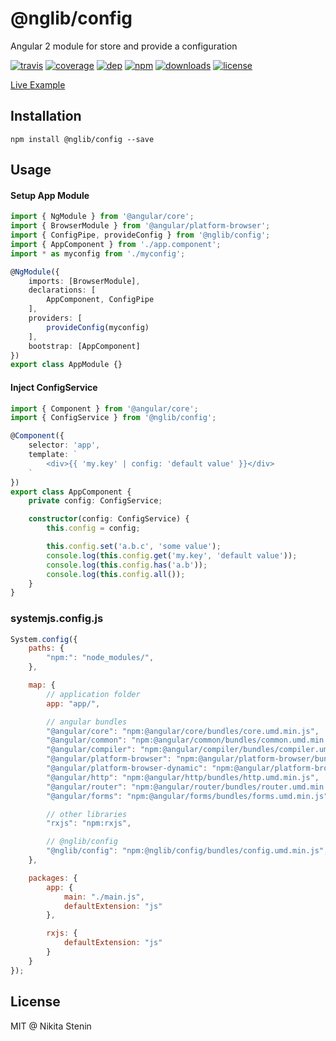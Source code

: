# @nglib/config
Angular 2 module for store and provide a configuration

[![travis][travis-image]][travis-url]
[![coverage][coveralls-image]][coveralls-url]
[![dep][dep-image]][dep-url]
[![npm][npm-image]][npm-url]
[![downloads][downloads-image]][downloads-url]
[![license][license-image]][license-url]

[travis-image]: https://travis-ci.org/nglib/config.svg?branch=master
[travis-url]: https://travis-ci.org/nglib/config
[coveralls-image]: https://coveralls.io/repos/github/nglib/config/badge.svg?branch=master
[coveralls-url]: https://coveralls.io/github/nglib/config?branch=master
[dep-image]: https://david-dm.org/nglib/config.svg
[dep-url]: https://david-dm.org/nglib/config
[npm-image]: https://img.shields.io/npm/v/@nglib/config.svg
[license-image]: https://img.shields.io/badge/license-MIT-blue.svg
[license-url]: https://github.com/nglib/config/blob/master/LICENSE
[npm-url]: https://npmjs.org/package/@nglib/config
[downloads-image]: https://img.shields.io/npm/dm/@nglib/config.svg
[downloads-url]: https://npmjs.org/package/@nglib/config

[Live Example](http://plnkr.co/edit/EmqtxN5EHOFPIjrdD6km?p=preview)

## Installation

`npm install @nglib/config --save`

## Usage

#### Setup App Module

```typescript
import { NgModule } from '@angular/core';
import { BrowserModule } from '@angular/platform-browser';
import { ConfigPipe, provideConfig } from '@nglib/config';
import { AppComponent } from './app.component';
import * as myconfig from './myconfig';

@NgModule({
    imports: [BrowserModule],
    declarations: [
        AppComponent, ConfigPipe
    ],
    providers: [
        provideConfig(myconfig)
    ],
    bootstrap: [AppComponent]
})
export class AppModule {}
```
#### Inject ConfigService

```typescript
import { Component } from '@angular/core';
import { ConfigService } from '@nglib/config';

@Component({
    selector: 'app',
    template: `
        <div>{{ 'my.key' | config: 'default value' }}</div>
    `
})
export class AppComponent {
    private config: ConfigService;

    constructor(config: ConfigService) {
        this.config = config;

        this.config.set('a.b.c', 'some value');
        console.log(this.config.get('my.key', 'default value'));
        console.log(this.config.has('a.b'));
        console.log(this.config.all());
    }
}
```

### systemjs.config.js

```javascript
System.config({
    paths: {
        "npm:": "node_modules/",
    },

    map: {
        // application folder
        app: "app/",

        // angular bundles
        "@angular/core": "npm:@angular/core/bundles/core.umd.min.js",
        "@angular/common": "npm:@angular/common/bundles/common.umd.min.js",
        "@angular/compiler": "npm:@angular/compiler/bundles/compiler.umd.min.js",
        "@angular/platform-browser": "npm:@angular/platform-browser/bundles/platform-browser.umd.min.js",
        "@angular/platform-browser-dynamic": "npm:@angular/platform-browser-dynamic/bundles/platform-browser-dynamic.umd.min.js",
        "@angular/http": "npm:@angular/http/bundles/http.umd.min.js",
        "@angular/router": "npm:@angular/router/bundles/router.umd.min.js",
        "@angular/forms": "npm:@angular/forms/bundles/forms.umd.min.js",

        // other libraries
        "rxjs": "npm:rxjs",

        // @nglib/config
        "@nglib/config": "npm:@nglib/config/bundles/config.umd.min.js",
    },

    packages: {
        app: {
            main: "./main.js",
            defaultExtension: "js"
        },

        rxjs: {
            defaultExtension: "js"
        }
    }
});
```

## License
MIT @ Nikita Stenin
